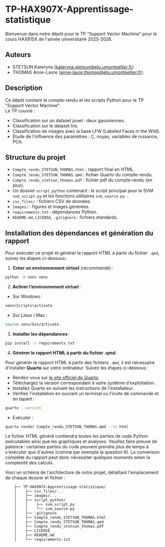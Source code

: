 # TP-HAX907X-Apprentissage-statistique

Bienvenue dans notre dépôt pour le TP "Support Vector Machine" pour le cours HAX815X de l'année universitaire 2025-2026.

## Auteurs
- STETSUN Kateryna (kateryna.stetsun@etu.umontpellier.fr).
- THOMAS Anne-Laure (anne-laure.thomas@etu.umontpellier.fr).

## Description
Ce dépôt contient le compte-rendu et les scripts Python pour le TP "Support Vector Machine".  
Le TP couvre :
- Classification sur un dataset jouet : deux gaussiennes.
- Classification sur le dataset Iris.
- Classification de visages avec la base LFW (Labeled Faces in the Wild).
- Étude de l'influence des paramètres : C, noyau, variables de nuisance, PCA.

## Structure du projet
- `Compte_rendu_STETSUN_THOMAS.html` : rapport final en HTML.
- `Compte_rendu_STETSUN_THOMAS.qmd` : fichier Quarto du compte-rendu.
- `Compte_rendu_stetsun_thomas.pdf` : fichier pdf du compte-rendu (en plus).
-  Un dossier `script_python` contenant : le script principal pour le SVM `svm_script.py` et  les fonctions utilitaires `svm_source.py `.
- `csv_files/` : fichiers CSV de données.
- `images/` : figures et images générées.
- `requirements.txt` : dépendances Python.
- `README.md`, `LICENSE`, `.gitignore` : fichiers standards.

## Installation des dépendances et génération du rapport

Pour exécuter ce projet et générer le rapport HTML à partir du fichier `.qmd`, suivez les étapes ci-dessous :

1. **Créer un environnement virtuel** (recommandé) :

```bash
python -m venv venv
```

2. **Activer l’environnement virtuel** :

- Sur Windows :
```bash
venv\Scripts\activate
```

- Sur Linux / Mac :
```bash
source venv/bin/activate
```

3. **Installer les dépendances** :
```bash
pip install -r requirements.txt
```

4. **Générer le rapport HTML à partir du fichier .qmd** :

Pour générer le rapport HTML à partir des fichiers `.qmd`, il est nécessaire d'installer **Quarto** sur votre ordinateur. Suivez les étapes ci-dessous :

- Rendez-vous sur [le site officiel de Quarto](https://quarto.org/docs/get-started/).
- Téléchargez la version correspondant à votre système d'exploitation.
- Installez Quarto en suivant les instructions de l'installateur.
- Vérifiez l'installation en ouvrant un terminal ou l’invite de commande et en tapant :
```bash
quarto --version
```
- Exécuter :
```bash
quarto render Compte_rendu_STETSUN_THOMAS.qmd --to html
```

Le fichier HTML généré contiendra toutes les parties de code Python exécutables ainsi que les graphiques et analyses.
Veuillez faire preuve de patience : certaines parties du code peuvent prendre plus de temps à s'exécuter que d'autres (comme par exemple la question 6). La conversion complète du rapport peut donc nécessiter quelques moments selon la complexité des calculs.

Voici un schéma de l'architecture de notre projet, détaillant l'emplacement de chaque dossier et fichier : 

```TP_SVM
    ├── TP-HAX907X-Apprentissage-statistique/
    │    ├── csv_files/...
    │    ├── images/...
    │    ├── script_python/
    │    │    ├── svm_script.py
    │    │    └── svm_source.py
    │    ├── .gitignore
    │    ├── Compte_rendu_STETSUN_THOMAS.html
    │    ├── Compte_rendu_STETSUN_THOMAS.qmd
    │    ├── Compte_rendu_stetsun_thomas.pdf
    │    ├── LICENSE
    │    ├── README.md
    │    └── requirements.txt
```